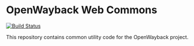 OpenWayback Web Commons
=======================

[![Build Status](https://travis-ci.org/iipc/iipc-web-commons.png?branch=master)](https://travis-ci.org/iipc/iipc-web-commons/)

This repository contains common utility code for the OpenWayback project.
